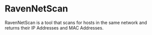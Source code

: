 # RavenNetScan
RavenNetScan is a tool that scans for hosts in the same network and returns their IP Addresses and MAC Addresses.
